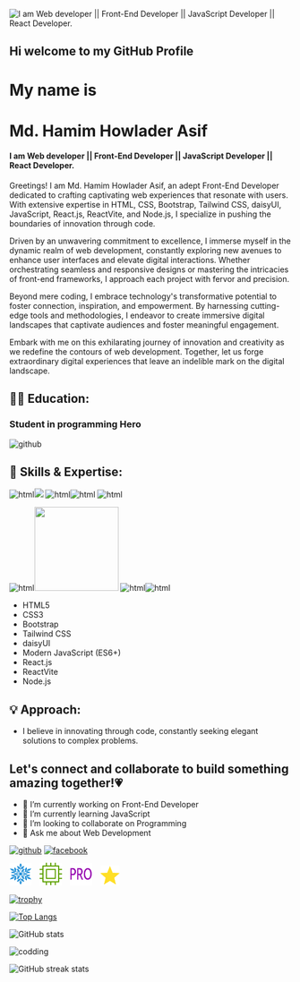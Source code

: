 ![I am Web developer || Front-End Developer || JavaScript Developer || React Developer.](https://scontent.fdac37-1.fna.fbcdn.net/v/t39.30808-6/428598392_370198812555478_1676015809113046400_n.png?_nc_cat=111&ccb=1-7&_nc_sid=783fdb&_nc_eui2=AeElMCghMH4gHtBKZCF2V8ENSWDoDWLpguhJYOgNYumC6Ai5enRIkmaLbEEqs7Aq7JDpRiIGrzU_pHsUfg6-uEHG&_nc_ohc=iIJV-uNH9dUAX9nsBG2&_nc_ht=scontent.fdac37-1.fna&oh=00_AfCfVhN4e7RC8lpENZXDi6TzGGf-t_Y5zit9tBhtIKAfvw&oe=65D50A95)
## Hi welcome to my GitHub Profile
# My name is
#  Md. Hamim Howlader Asif
#### I am Web developer || Front-End Developer || JavaScript Developer || React Developer.


Greetings! I am Md. Hamim Howlader Asif, an adept Front-End Developer dedicated to crafting captivating web experiences that resonate with users. With extensive expertise in HTML, CSS, Bootstrap, Tailwind CSS, daisyUI, JavaScript, React.js, ReactVite, and Node.js, I specialize in pushing the boundaries of innovation through code.

Driven by an unwavering commitment to excellence, I immerse myself in the dynamic realm of web development, constantly exploring new avenues to enhance user interfaces and elevate digital interactions. Whether orchestrating seamless and responsive designs or mastering the intricacies of front-end frameworks, I approach each project with fervor and precision.

Beyond mere coding, I embrace technology's transformative potential to foster connection, inspiration, and empowerment. By harnessing cutting-edge tools and methodologies, I endeavor to create immersive digital landscapes that captivate audiences and foster meaningful engagement.

Embark with me on this exhilarating journey of innovation and creativity as we redefine the contours of web development. Together, let us forge extraordinary digital experiences that leave an indelible mark on the digital landscape.
## 👨‍💻 Education:
### Student in programming Hero
<img src='https://miro.medium.com/v2/resize:fit:1400/1*KlNlGjWBb0mScNgnX9Uxjw.gif' alt='github'>

## 🚀 Skills & Expertise:

<img src='https://cdn-icons-png.freepik.com/256/919/919827.png?uid=R138315582&ga=GA1.1.540724036.1706111289&semt=ais' alt='html' height='150'><img src='https://cdn-icons-png.freepik.com/256/4248/4248044.png?uid=R138315582&ga=GA1.1.540724036.1706111289&semt=ais' height='150'> <img src='https://upload.wikimedia.org/wikipedia/commons/thumb/b/b2/Bootstrap_logo.svg/640px-Bootstrap_logo.svg.png' alt='html' height='150'><img src='https://encrypted-tbn0.gstatic.com/images?q=tbn:ANd9GcR_BuIzY141a5nIZoGEQkFYPN_f3bQddC4uu5ctRPO1Ftp6BNy_iV5foebwEIYesnZLA6c&usqp=CAU' alt='html' height='150'> <img src='https://encrypted-tbn0.gstatic.com/images?q=tbn:ANd9GcTr5hACZtx_hyuv7sD9koZAwNZI9IC56LAVscUPVnhWXknt0MyNmQz_cBeTvp50sFWGiB4&usqp=CAU' alt='html' height='150'>

<img src='https://miro.medium.com/v2/resize:fit:800/1*HYj2LVrV7kRiNPzgf_RAWg.png' alt='html' height='150'><img src='https://shethink.in/wp-content/uploads/2021/07/react.js-img.png' height='150' width='150'> <img src='https://cdn.dribbble.com/users/1198445/screenshots/15064463/105628281-b86efa80-5e44-11eb-821c-87d5fddb9f8a_4x.png' alt='html' height='150'><img src='https://blog.appsignal.com/_next/image?url=%2Fimages%2Fblog%2F2022-11%2Fnode19.png&w=3840&q=50' alt='html' height='150'>

- HTML5
- CSS3
- Bootstrap
- Tailwind CSS
- daisyUI
- Modern JavaScript (ES6+)
- React.js
- ReactVite
- Node.js

## 💡 Approach:

- I believe in innovating through code, constantly seeking elegant solutions to complex problems.

## Let's connect and collaborate to build something amazing together!💗

- 🔭 I’m currently working on Front-End Developer 
- 🌱 I’m currently learning JavaScript 
- 👯 I’m looking to collaborate on Programming  
- 💬 Ask me about Web Development 


[<img src='https://cdn-icons-png.freepik.com/256/270/270798.png?ga=GA1.1.540724036.1706111289&semt=ais' alt='github' height='40'>](https://github.com/hamimWebDev)  [<img src='https://cdn-icons-png.freepik.com/256/2504/2504903.png?ga=GA1.1.540724036.1706111289&semt=ais' alt='facebook' height='40'>](https://www.facebook.com/Hamim.webDevloper)  

<a href='https://archiveprogram.github.com/'><img src='https://raw.githubusercontent.com/acervenky/animated-github-badges/master/assets/acbadge.gif' width='40' height='40'></a> <a href='https://docs.github.com/en/developers'><img src='https://raw.githubusercontent.com/acervenky/animated-github-badges/master/assets/devbadge.gif' width='40' height='40'></a> <a href='https://github.com/pricing'><img src='https://raw.githubusercontent.com/acervenky/animated-github-badges/master/assets/pro.gif' width='40' height='40'></a> <a href='https://stars.github.com/'><img src='https://raw.githubusercontent.com/acervenky/animated-github-badges/master/assets/starbadge.gif' width='35' height='35'></a> 

[![trophy](https://github-profile-trophy.vercel.app/?username=hamimWebDev)](https://github.com/ryo-ma/github-profile-trophy)

[![Top Langs](https://github-readme-stats.vercel.app/api/top-langs/?username=hamimWebDev)](https://github.com/anuraghazra/github-readme-stats)

![GitHub stats](https://github-readme-stats.vercel.app/api?username=hamimWebDev&show_icons=true&count_private=true)  

 
 <img src='https://i.pinimg.com/originals/81/17/8b/81178b47a8598f0c81c4799f2cdd4057.gif' alt='codding'>


![GitHub streak stats](https://streak-stats.demolab.com/?user=hamimWebDev)  

